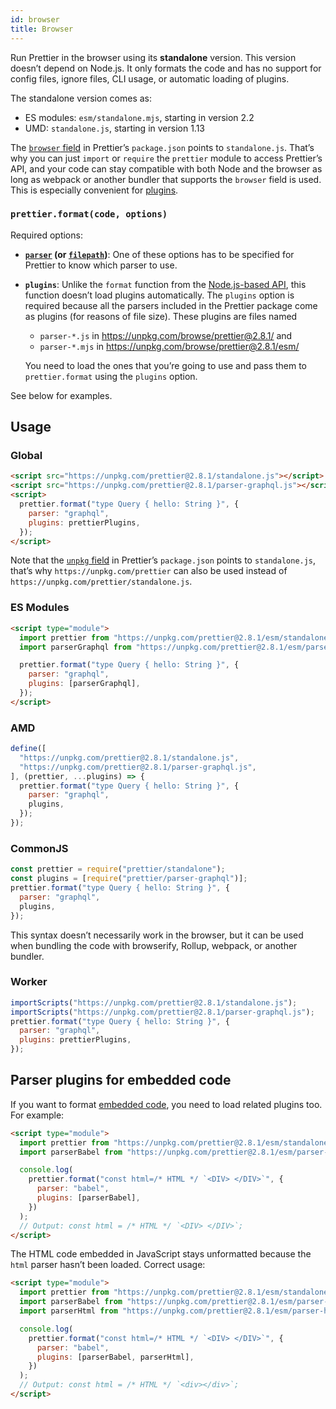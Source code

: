 ```yaml
---
id: browser
title: Browser
---
```


Run Prettier in the browser using its **standalone** version. This version doesn’t depend on Node.js. It only formats the code and has no support for config files, ignore files, CLI usage, or automatic loading of plugins.

The standalone version comes as:

- ES modules: `esm/standalone.mjs`, starting in version 2.2
- UMD: `standalone.js`, starting in version 1.13

The [`browser` field](https://github.com/defunctzombie/package-browser-field-spec) in Prettier’s `package.json` points to `standalone.js`. That’s why you can just `import` or `require` the `prettier` module to access Prettier’s API, and your code can stay compatible with both Node and the browser as long as webpack or another bundler that supports the `browser` field is used. This is especially convenient for [plugins](plugins.md).

### `prettier.format(code, options)`

Required options:

- **[`parser`](options.md#parser) (or [`filepath`](options.md#file-path))**: One of these options has to be specified for Prettier to know which parser to use.

- **`plugins`**: Unlike the `format` function from the [Node.js-based API](api.md#prettierformatsource--options), this function doesn’t load plugins automatically. The `plugins` option is required because all the parsers included in the Prettier package come as plugins (for reasons of file size). These plugins are files named

  - `parser-*.js` in <https://unpkg.com/browse/prettier@2.8.1/> and
  - `parser-*.mjs` in <https://unpkg.com/browse/prettier@2.8.1/esm/>

  You need to load the ones that you’re going to use and pass them to `prettier.format` using the `plugins` option.

See below for examples.

## Usage

### Global

```html
<script src="https://unpkg.com/prettier@2.8.1/standalone.js"></script>
<script src="https://unpkg.com/prettier@2.8.1/parser-graphql.js"></script>
<script>
  prettier.format("type Query { hello: String }", {
    parser: "graphql",
    plugins: prettierPlugins,
  });
</script>
```

Note that the [`unpkg` field](https://unpkg.com/#examples) in Prettier’s `package.json` points to `standalone.js`, that’s why `https://unpkg.com/prettier` can also be used instead of `https://unpkg.com/prettier/standalone.js`.

### ES Modules

```html
<script type="module">
  import prettier from "https://unpkg.com/prettier@2.8.1/esm/standalone.mjs";
  import parserGraphql from "https://unpkg.com/prettier@2.8.1/esm/parser-graphql.mjs";

  prettier.format("type Query { hello: String }", {
    parser: "graphql",
    plugins: [parserGraphql],
  });
</script>
```

### AMD

```js
define([
  "https://unpkg.com/prettier@2.8.1/standalone.js",
  "https://unpkg.com/prettier@2.8.1/parser-graphql.js",
], (prettier, ...plugins) => {
  prettier.format("type Query { hello: String }", {
    parser: "graphql",
    plugins,
  });
});
```

### CommonJS

```js
const prettier = require("prettier/standalone");
const plugins = [require("prettier/parser-graphql")];
prettier.format("type Query { hello: String }", {
  parser: "graphql",
  plugins,
});
```

This syntax doesn’t necessarily work in the browser, but it can be used when bundling the code with browserify, Rollup, webpack, or another bundler.

### Worker

```js
importScripts("https://unpkg.com/prettier@2.8.1/standalone.js");
importScripts("https://unpkg.com/prettier@2.8.1/parser-graphql.js");
prettier.format("type Query { hello: String }", {
  parser: "graphql",
  plugins: prettierPlugins,
});
```

## Parser plugins for embedded code

If you want to format [embedded code](options.md#embedded-language-formatting), you need to load related plugins too. For example:

```html
<script type="module">
  import prettier from "https://unpkg.com/prettier@2.8.1/esm/standalone.mjs";
  import parserBabel from "https://unpkg.com/prettier@2.8.1/esm/parser-babel.mjs";

  console.log(
    prettier.format("const html=/* HTML */ `<DIV> </DIV>`", {
      parser: "babel",
      plugins: [parserBabel],
    })
  );
  // Output: const html = /* HTML */ `<DIV> </DIV>`;
</script>
```

The HTML code embedded in JavaScript stays unformatted because the `html` parser hasn’t been loaded. Correct usage:

```html
<script type="module">
  import prettier from "https://unpkg.com/prettier@2.8.1/esm/standalone.mjs";
  import parserBabel from "https://unpkg.com/prettier@2.8.1/esm/parser-babel.mjs";
  import parserHtml from "https://unpkg.com/prettier@2.8.1/esm/parser-html.mjs";

  console.log(
    prettier.format("const html=/* HTML */ `<DIV> </DIV>`", {
      parser: "babel",
      plugins: [parserBabel, parserHtml],
    })
  );
  // Output: const html = /* HTML */ `<div></div>`;
</script>
```
